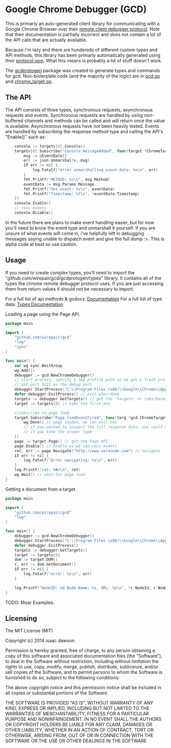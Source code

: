 # Google Chrome Debugger (GCD)
This is primarly an auto-generated client library for communicating with a Google Chrome Browser over their [remote client debugger protocol](https://developer.chrome.com/devtools/docs/debugger-protocol). Note that their documentation is partially incorrect and does not contain a lot of the API calls that are actually available.

Because I'm lazy and there are hundereds of different custom types and API methods, this library has been primarly automatically generated using their [protocol.json](https://code.google.com/p/chromium/codesearch#chromium/src/third_party/WebKit/Source/devtools/protocol.json&q=protocol.json&sq=package:chromium&type=cs). What this means is probably a lot of stuff doesn't work. 

The [gcdprotogen](https://github.com/wirepair/gcd/gcdprotogen) package was created to generate types and commands for gcd. Non-biolerplate code (and the majority of the logic) are in [gcd.go](https://github.com/wirepair/gcd/blob/master/gcd.go) and [chrome_target.go](https://github.com/wirepair/gcd/blob/master/chrome_target.go).

## The API
The API consists of three types, synchronous requests, asynchronous requests and events. Synchronous requests are handled by using non-buffered channels and methods can be called and will return once the value is available. Asynchronous requests have not been heavily tested. Events are handled by subscribing the response method type and calling the API's "Enable()" such as:
```Go
	console := targets[0].Console()
	targets[0].Subscribe("Console.messageAdded", func(target *ChromeTarget, v []byte) {
		msg := &EventData{}
		err := json.Unmarshal(v, msg)
		if err != nil {
			log.Fatalf("error unmarshalling event data: %v\n", err)
		}
		fmt.Printf("METHOD: %s\n", msg.Method)
		eventData := msg.Params.Message
		fmt.Printf("Got event: %v\n", eventData)
		fmt.Printf("Timestamp: %f\n", *eventData.Timestamp)
	})
	console.Enable()
	// recv events
	console.Disable()
```
In the future there are plans to make event handling easier, but for now you'll need to know the event type and unmarshall it yourself. If you are unsure of what events will come in, i've helpfully left in debugging messages saying unable to dispatch event and give the full dump :>. This is alpha code at best so use caution.


## Usage
If you need to create complex types, you'll need to import the "github.com/wirepair/gcd/gcdprotogen/types" library. It contains all of the types the chrome remote debugger protocol uses. If you are just accessing them from return values it should not be necessary to import.

For a full list of api methods & godocs: [Documentation](https://godoc.org/github.com/wirepair/gcd)
For a full list of type data: [Types Documentation](https://godoc.org/github.com/wirepair/gcd/gcdprotogen/types)

Loading a page using the Page API.
```Go
package main

import (
	"github.com/wirepair/gcd"
	"log"
	"sync"
)

func main() {
	var wg sync.WaitGroup
	wg.Add(1)
	debugger := gcd.NewChromeDebugger()
	// start process, specify a tmp profile path so we get a fresh profiled browser
	// set port 9222 as the debug port
	debugger.StartProcess("C:\\Program Files (x86)\\Google\\Chrome\\Application\\chrome.exe", "C:\\tmp\\", "9222")
	defer debugger.ExitProcess() // exit when done
	targets := debugger.GetTargets() // get the 'targets' or tabs/background processes
	target := targets[0] // take the first one

	//subscribe to page load
	target.Subscribe("Page.loadEventFired", func(targ *gcd.ChromeTarget, v []byte) {
		wg.Done() // page loaded, we can exit now
		// if you wanted to inspect the full response data, you could do that here, or unmarshal it 
		// if you know the proper type
	})
	page := target.Page() // get the Page API
	page.Enable() // Enable so we can recv events
	ret, err := page.Navigate("http://www.veracode.com") // navigate
	if err != nil {
		log.Fatalf("Error navigating: %s\n", err)
	}
	log.Printf("ret: %#v\n", ret)
	wg.Wait() // wait for page load
}

```
Getting a document from a target.
```Go
package main

import (
	"github.com/wirepair/gcd"
	"log"
)

func main() {
	debugger := gcd.NewChromeDebugger()
	debugger.StartProcess("C:\\Program Files (x86)\\Google\\Chrome\\Application\\chrome.exe", "C:\\tmp\\", "9222")
	defer debugger.ExitProcess()
	targets := debugger.GetTargets()
	target := targets[0]
	dom := target.DOM()
	r, err := dom.GetDocument()
	if err != nil {
		log.Fatalf("error: %s\n", err)
	}

	log.Printf("NodeID: %d Node Name: %s, URL: %s\n", *r.NodeId, r.NodeName, r.DocumentURL)
}
```
TODO:
Moar Examples.

## Licensing
The MIT License (MIT)

Copyright (c) 2014 isaac dawson

Permission is hereby granted, free of charge, to any person obtaining a copy
of this software and associated documentation files (the "Software"), to deal
in the Software without restriction, including without limitation the rights
to use, copy, modify, merge, publish, distribute, sublicense, and/or sell
copies of the Software, and to permit persons to whom the Software is
furnished to do so, subject to the following conditions:

The above copyright notice and this permission notice shall be included in
all copies or substantial portions of the Software.

THE SOFTWARE IS PROVIDED "AS IS", WITHOUT WARRANTY OF ANY KIND, EXPRESS OR
IMPLIED, INCLUDING BUT NOT LIMITED TO THE WARRANTIES OF MERCHANTABILITY,
FITNESS FOR A PARTICULAR PURPOSE AND NONINFRINGEMENT. IN NO EVENT SHALL THE
AUTHORS OR COPYRIGHT HOLDERS BE LIABLE FOR ANY CLAIM, DAMAGES OR OTHER
LIABILITY, WHETHER IN AN ACTION OF CONTRACT, TORT OR OTHERWISE, ARISING FROM,
OUT OF OR IN CONNECTION WITH THE SOFTWARE OR THE USE OR OTHER DEALINGS IN
THE SOFTWARE.
